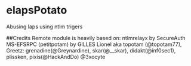 # elapsPotato
Abusing laps using ntlm trigers

##Credits
Remote module is heavily based on:
ntlmrelayx by SecureAuth
MS-EFSRPC (petitpotam) by GILLES Lionel aka topotam (@topotam77), Greetz: grenadine(@Greynardine), skar(@__skar), didakt(@inf0sec1), plissken, pixis(@HackAndDo) @3xocyte
